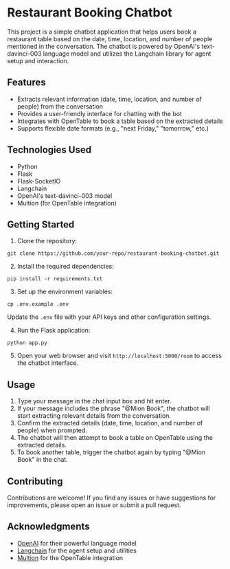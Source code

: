 # Restaurant Booking Chatbot

This project is a simple chatbot application that helps users book a restaurant table based on the date, time, location, and number of people mentioned in the conversation. The chatbot is powered by OpenAI's text-davinci-003 language model and utilizes the Langchain library for agent setup and interaction.

## Features

- Extracts relevant information (date, time, location, and number of people) from the conversation
- Provides a user-friendly interface for chatting with the bot
- Integrates with OpenTable to book a table based on the extracted details
- Supports flexible date formats (e.g., "next Friday," "tomorrow," etc.)

## Technologies Used

- Python
- Flask
- Flask-SocketIO
- Langchain
- OpenAI's text-davinci-003 model
- Multion (for OpenTable integration)

## Getting Started

1. Clone the repository:

```
git clone https://github.com/your-repo/restaurant-booking-chatbot.git
```

2. Install the required dependencies:

```
pip install -r requirements.txt
```

3. Set up the environment variables:

```
cp .env.example .env
```

Update the `.env` file with your API keys and other configuration settings.

4. Run the Flask application:

```
python app.py
```

5. Open your web browser and visit `http://localhost:5000/room` to access the chatbot interface.

## Usage

1. Type your message in the chat input box and hit enter.
2. If your message includes the phrase "@Mion Book", the chatbot will start extracting relevant details from the conversation.
3. Confirm the extracted details (date, time, location, and number of people) when prompted.
4. The chatbot will then attempt to book a table on OpenTable using the extracted details.
5. To book another table, trigger the chatbot again by typing "@Mion Book" in the chat.

## Contributing

Contributions are welcome! If you find any issues or have suggestions for improvements, please open an issue or submit a pull request.

## Acknowledgments

- [OpenAI](https://openai.com/) for their powerful language model
- [Langchain](https://github.com/hwchase17/langchain) for the agent setup and utilities
- [Multion](https://www.multion.ai/) for the OpenTable integration
